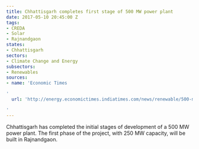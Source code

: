 ```yaml
---
title: Chhattisgarh completes first stage of 500 MW power plant
date: 2017-05-10 20:45:00 Z
tags:
- CREDA
- Solar
- Rajnandgaon
states:
- Chhattisgarh
sectors:
- Climate Change and Energy
subsectors:
- Renewables
sources:
- name: 'Economic Times

'
  url: 'http://energy.economictimes.indiatimes.com/news/renewable/500-mw-solar-plant-to-come-up-in-chhattisgarh-soon/58506914

'
---
```


Chhattisgarh has completed the initial stages of development of a 500 MW power plant. The first phase of the project, with 250 MW capacity, will be built in Rajnandgaon.
